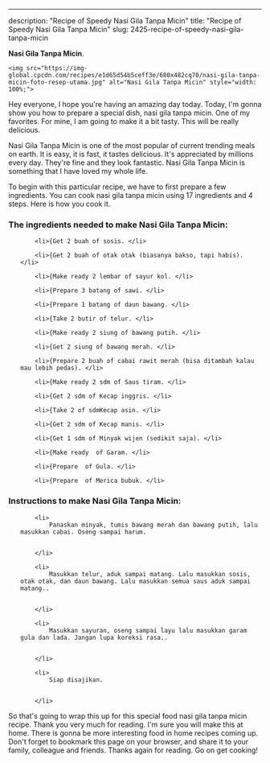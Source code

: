 ---
description: "Recipe of Speedy Nasi Gila Tanpa Micin"
title: "Recipe of Speedy Nasi Gila Tanpa Micin"
slug: 2425-recipe-of-speedy-nasi-gila-tanpa-micin

<p>
	<strong>Nasi Gila Tanpa Micin</strong>. 
	
</p>
<p>
	
	<img src="https://img-global.cpcdn.com/recipes/e1d65d54b5ceff3e/680x482cq70/nasi-gila-tanpa-micin-foto-resep-utama.jpg" alt="Nasi Gila Tanpa Micin" style="width: 100%;">
	
	
</p>
<p>
	Hey everyone, I hope you're having an amazing day today. Today, I'm gonna show you how to prepare a special dish, nasi gila tanpa micin. One of my favorites. For mine, I am going to make it a bit tasty. This will be really delicious.
</p>
	
<p>
	Nasi Gila Tanpa Micin is one of the most popular of current trending meals on earth. It is easy, it is fast, it tastes delicious. It's appreciated by millions every day. They're fine and they look fantastic. Nasi Gila Tanpa Micin is something that I have loved my whole life.
</p>
<p>
	
</p>

<p>
To begin with this particular recipe, we have to first prepare a few ingredients. You can cook nasi gila tanpa micin using 17 ingredients and 4 steps. Here is how you cook it.
</p>

<h3>The ingredients needed to make Nasi Gila Tanpa Micin:</h3>

<ol>
	
		<li>{Get 2 buah of sosis. </li>
	
		<li>{Get 2 buah of otak otak (biasanya bakso, tapi habis). </li>
	
		<li>{Make ready 2 lembar of sayur kol. </li>
	
		<li>{Prepare 3 batang of sawi. </li>
	
		<li>{Prepare 1 batang of daun bawang. </li>
	
		<li>{Take 2 butir of telur. </li>
	
		<li>{Make ready 2 siung of bawang putih. </li>
	
		<li>{Get 2 siung of bawang merah. </li>
	
		<li>{Prepare 2 buah of cabai rawit merah (bisa ditambah kalau mau lebih pedas). </li>
	
		<li>{Make ready 2 sdm of Saus tiram. </li>
	
		<li>{Get 2 sdm of Kecap inggris. </li>
	
		<li>{Take 2 of sdmKecap asin. </li>
	
		<li>{Get 2 sdm of Kecap manis. </li>
	
		<li>{Get 1 sdm of Minyak wijen (sedikit saja). </li>
	
		<li>{Make ready  of Garam. </li>
	
		<li>{Prepare  of Gula. </li>
	
		<li>{Prepare  of Merica bubuk. </li>
	
</ol>
<p>
	
</p>

<h3>Instructions to make Nasi Gila Tanpa Micin:</h3>

<ol>
	
		<li>
			Panaskan minyak, tumis bawang merah dan bawang putih, lalu masukkan cabai. Oseng sampai harum.
			
			
		</li>
	
		<li>
			Masukkan telur, aduk sampai matang. Lalu masukkan sosis, otak otak, dan daun bawang. Lalu masukkan semua saus aduk sampai matang..
			
			
		</li>
	
		<li>
			Masukkan sayuran, oseng sampai layu lalu masukkan garam gula dan lada. Jangan lupa koreksi rasa..
			
			
		</li>
	
		<li>
			Siap disajikan.
			
			
		</li>
	
</ol>

<p>
	
</p>

<p>
	So that's going to wrap this up for this special food nasi gila tanpa micin recipe. Thank you very much for reading. I'm sure you will make this at home. There is gonna be more interesting food in home recipes coming up. Don't forget to bookmark this page on your browser, and share it to your family, colleague and friends. Thanks again for reading. Go on get cooking!
</p>
